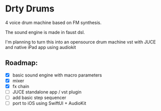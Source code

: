# Drty Drums

4 voice drum machine based on FM synthesis.

The sound engine is made in faust dsl.

I'm planning to turn this into an opensource drum machine vst with JUCE and native iPad app using audiokit

## Roadmap:
- [x] basic sound engine with macro parameters
- [x] mixer
- [x] fx chain
- [ ] JUCE standalone app / vst plugin
- [ ] add basic step sequencer
- [ ] port to iOS using SwiftUI + AudioKit 